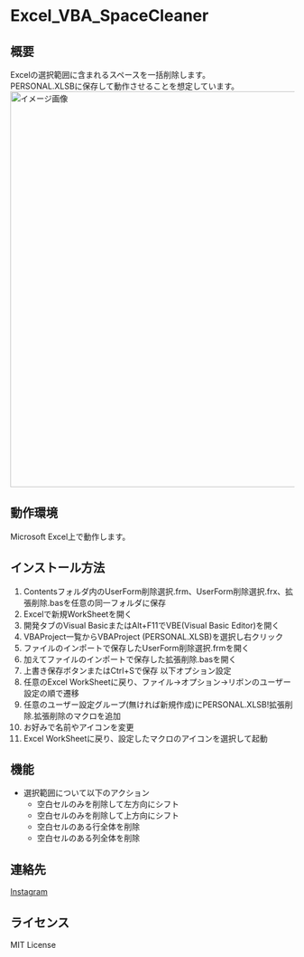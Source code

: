 # Excel_VBA_SpaceCleaner

## 概要
Excelの選択範囲に含まれるスペースを一括削除します。  
PERSONAL.XLSBに保存して動作させることを想定しています。  
<img src="image_delete.png" alt="イメージ画像" width="700">

## 動作環境
Microsoft Excel上で動作します。  

## インストール方法
1. Contentsフォルダ内のUserForm削除選択.frm、UserForm削除選択.frx、拡張削除.basを任意の同一フォルダに保存
2. Excelで新規WorkSheetを開く
3. 開発タブのVisual BasicまたはAlt+F11でVBE(Visual Basic Editor)を開く
4. VBAProject一覧からVBAProject (PERSONAL.XLSB)を選択し右クリック
5. ファイルのインポートで保存したUserForm削除選択.frmを開く
6. 加えてファイルのインポートで保存した拡張削除.basを開く
7. 上書き保存ボタンまたはCtrl+Sで保存
以下オプション設定  
8. 任意のExcel WorkSheetに戻り、ファイル→オプション→リボンのユーザー設定の順で遷移
9. 任意のユーザー設定グループ(無ければ新規作成)にPERSONAL.XLSB!拡張削除.拡張削除のマクロを追加
10. お好みで名前やアイコンを変更
11. Excel WorkSheetに戻り、設定したマクロのアイコンを選択して起動

## 機能
* 選択範囲について以下のアクション  
  * 空白セルのみを削除して左方向にシフト  
  * 空白セルのみを削除して上方向にシフト  
  * 空白セルのある行全体を削除  
  * 空白セルのある列全体を削除  

## 連絡先
[Instagram](https://www.instagram.com/nattotoasto?igsh=NWNtdHhnY3A4NDQ0 "nattotoasto")

## ライセンス
MIT License
